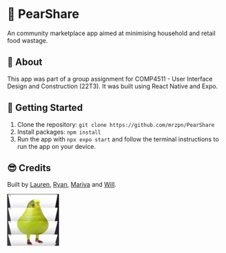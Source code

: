 # 🍐 PearShare
An community marketplace app aimed at minimising household and retail food wastage.

## 📖 About
This app was part of a group assignment for COMP4511 - User Interface Design and Construction (22T3). It was built using React Native and Expo.

## 🔧 Getting Started
1. Clone the repository:
`git clone https://github.com/mrzpn/PearShare`
2. Install packages: `npm install`
3. Run the app with `npx expo start` and follow the terminal instructions to run the app on your device.

## 😎 Credits
Built by [Lauren](https://github.com/lkihuynh), [Ryan](https://github.com/R-Tramsport), [Mariya](https://github.com/mrzpn) and [Will](https://github.com/WilliamLazaris).

<img src="assets/pear.jpg" style="width: 120px; height: 120px;">